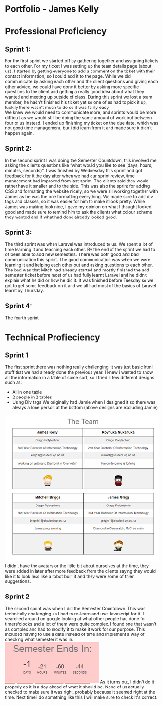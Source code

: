 # Portfolio - James Kelly

# Professional Proficiency

## Sprint 1:
    
For the first sprint we started off by gathering together and assigning tickets to each other. 
For my ticket I was setting up the team details page (about us). 
I started by getting everyone to add a comment on the ticket with their contact information, so I could add it to the page. 
While we did communicate by asking each other and the client questions and giving each other advice, we could have done it better by asking more specific questions to the client and getting a really good idea about what they wanted and meeting up outside of class. 
During this sprint we lost a team member, he hadn’t finished his ticket yet so one of us had to pick it up, luckily there wasn’t much to do so it was fairly easy.  
We knew we would need to communicate more, and sprints would be more difficult as we would still be doing the same amount of work but between four of us instead. 
I ended up finishing my ticket on the due date, which was not good time management, but I did learn from it and made sure it didn’t happen again.

## Sprint 2:

In the second sprint I was doing the Semester Countdown, this involved me asking the clients questions like “what would you like to see (days, hours, minutes, seconds)”. 
I was finished by Wednesday this sprint and got feedback for it the day after when we had our sprint review, time management had improved from last sprint. 
The clients said they would rather have it smaller and to the side. 
This was also the sprint for adding CSS and formatting the website nicely, so we were all working together with James as he was the one formatting everything. 
We made sure to add div tags and classes, so it was easier for him to make it look pretty. 
While James was making look nice, I gave my opinion on what I thought looked good and made sure to remind him to ask the clients what colour scheme they wanted and if what had done already looked good.

## Sprint 3:

The third sprint was when Laravel was introduced to us.
We spent a lot of time learning it and teaching each other. 
By the end of the sprint we had to of been able to add new semesters. 
There was both good and bad communication this sprint. 
The good communication was when we were learning it and helping each other out and asking questions to each other. 
The bad was that Mitch had already started and mostly finished the add semester ticket before most of us had fully learnt Laravel and he didn’t explain what he did or how he did it. 
It was finished before Tuesday so we got to get some feedback on it and we all had most of the basics of Laravel learnt by Thursday. 
   
## Sprint 4:

The fourth sprint 


# Technical Profieciency

## Sprint 1

The first sprint there was nothing really challenging, it was just basic html stuff that we had already done the previous year.
I knew i wanted to show all the information in a table of some sort, so I tried a few different designs such as:
- All in one table
- 2 people in 2 tables
- Using Div tags
We originally had Jamie when I designed it so there was always a lone person at the bottom (above designs are excluding Jamie)
<img src = "images/team.png" alt = "" >
I didn't have the avatars or the little bit about ourselves at the time, they were added in later after more feedback from the clients saying they would like it to look less like a robot built it and they were some of thier suggestions.

## Sprint 2

The second sprint was when I did the Semester Countdown. This was technically challenging as I had to re-learn and use Javascript for it. I searched around on google looking at what other people had done for timers/clocks and a lot of them were quite complex. I found one that wasn't as complex and had to modify it to make it work for our purpose. This included having to use a date instead of time and implement a way of checking what semester it was in.
<img src = "images/countdown.png" alt = "" >
As it turns out, I didn't do it properly as it is a day ahead of what it should be. None of us actually checked to make sure it was right, probably because it seemed right at the time. Next time i do something like this I will make sure to check it's correct.

